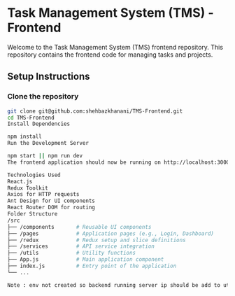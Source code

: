# Task Management System (TMS) - Frontend

Welcome to the Task Management System (TMS) frontend repository. This repository contains the frontend code for managing tasks and projects.

## Setup Instructions

### Clone the repository

```bash
git clone git@github.com:shehbazkhanani/TMS-Frontend.git
cd TMS-Frontend
Install Dependencies

npm install
Run the Development Server

npm start || npm run dev
The frontend application should now be running on http://localhost:3000.

Technologies Used
React.js
Redux Toolkit
Axios for HTTP requests
Ant Design for UI components
React Router DOM for routing
Folder Structure
/src
├── /components       # Reusable UI components
├── /pages            # Application pages (e.g., Login, Dashboard)
├── /redux            # Redux setup and slice definitions
├── /services         # API service integration
├── /utils            # Utility functions
├── App.js            # Main application component
├── index.js          # Entry point of the application
└── ...

Note : env not created so backend running server ip should be add to utils base api.
